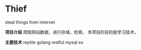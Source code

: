 # Thief
steal things from internet

**项目介绍**
爬取网站数据，进行存储，检索。
本项目的目的是学习技术。

**主要技术**
reptile
golang
restful
mysql
es
